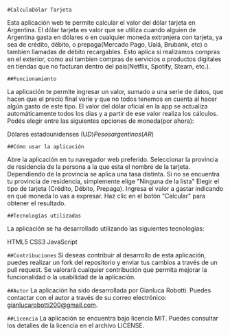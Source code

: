 `#CalculaDólar Tarjeta`

Esta aplicación web te permite calcular el valor del dólar tarjeta en Argentina. El dólar tarjeta es valor que se utiliza cuando alguien de Argentina gasta en dólares o en cualquier moneda extranjera con tarjeta, ya sea de crédito, débito, o prepaga(Mercado Pago, Ualá, Brubank, etc) o tambien llamadas de débito recargables. Esto aplica si realizamos compras en el exterior, como así tambien compras de servicios o productos digitales en tiendas que no facturan dentro del país(Netflix, Spotify, Steam, etc.).

`##Funcionamiento`

La aplicación te permite ingresar un valor, sumado a una serie de datos, que hacen que el precio final varíe y que no todos tenemos en cuenta al hacer algún gasto de este tipo. El valor del dólar oficial en la app se actualiza automáticamente todos los dias y a partir de ese valor realiza los cálculos. Podés elegir entre las siguientes opciones de moneda(por ahora):

Dólares estadounidenses (U$D)
Pesos argentinos (AR$)

`##Cómo usar la aplicación`

Abre la aplicación en tu navegador web preferido.
Seleccionar la provincia de residencia de la persona a la que esta el nombre de la tarjeta. Dependiendo de la provincia se aplica una tasa distinta. Si no se encuentra tu provincia de residencia, simplemente elige "Ninguna de la lista"
Elegir el tipo de tarjeta (Crédito, Débito, Prepaga).
Ingresa el valor a gastar indicando en qué moneda lo vas a expresar.
Haz clic en el botón "Calcular" para obtener el resultado.

`##Tecnologías utilizadas`

La aplicación se ha desarrollado utilizando las siguientes tecnologías:

HTML5
CSS3
JavaScript

`##Contribuciones`
Si deseas contribuir al desarrollo de esta aplicación, puedes realizar un fork del repositorio y enviar tus cambios a través de un pull request. Se valorará cualquier contribución que permita mejorar la funcionalidad o la usabilidad de la aplicación.

`##Autor`
La aplicación ha sido desarrollada por Gianluca Robotti. Puedes contactar con el autor a través de su correo electrónico: gianlucarobotti200@gmail.com.

`##Licencia`
La aplicación se encuentra bajo licencia MIT. Puedes consultar los detalles de la licencia en el archivo LICENSE.
